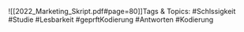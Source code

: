 
![[2022_Marketing_Skript.pdf#page=80]]Tags & Topics:
   #Schlssigkeit
   #Studie
   #Lesbarkeit
   #geprftKodierung
   #Antworten
   #Kodierung